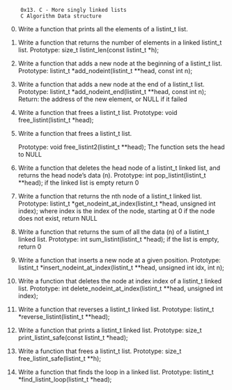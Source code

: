 		0x13. C - More singly linked lists
		C Algorithm Data structure

0.	Write a function that prints all the elements of a listint_t list.

1.	Write a function that returns the number of elements in a linked listint_t list.
	Prototype: size_t listint_len(const listint_t *h);

2.	Write a function that adds a new node at the beginning of a listint_t list.
	Prototype: listint_t *add_nodeint(listint_t **head, const int n);

3.	Write a function that adds a new node at the end of a listint_t list.
	Prototype: listint_t *add_nodeint_end(listint_t **head, const int n);
	Return: the address of the new element, or NULL if it failed

4.	Write a function that frees a listint_t list.
	Prototype: void free_listint(listint_t *head);

5.	Write a function that frees a listint_t list.

	Prototype: void free_listint2(listint_t **head);
	The function sets the head to NULL

6.	Write a function that deletes the head node of a listint_t linked list, and returns the head node’s data (n).
	Prototype: int pop_listint(listint_t **head);
	if the linked list is empty return 0

7.	Write a function that returns the nth node of a listint_t linked list.
	Prototype: listint_t *get_nodeint_at_index(listint_t *head, unsigned int index);
	where index is the index of the node, starting at 0
	if the node does not exist, return NULL

8.	Write a function that returns the sum of all the data (n) of a listint_t linked list.
	Prototype: int sum_listint(listint_t *head);
	if the list is empty, return 0

9.	Write a function that inserts a new node at a given position.
	Prototype: listint_t *insert_nodeint_at_index(listint_t **head, unsigned int idx, int n);

10.	Write a function that deletes the node at index index of a listint_t linked list.
	Prototype: int delete_nodeint_at_index(listint_t **head, unsigned int index);

11.	Write a function that reverses a listint_t linked list.
	Prototype: listint_t *reverse_listint(listint_t **head);

12.	Write a function that prints a listint_t linked list.
	Prototype: size_t print_listint_safe(const listint_t *head);

13.	Write a function that frees a listint_t list.
	Prototype: size_t free_listint_safe(listint_t **h);

14.	Write a function that finds the loop in a linked list.
	Prototype: listint_t *find_listint_loop(listint_t *head);
